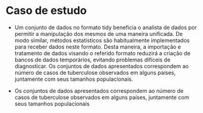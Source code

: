# Caso de estudo

- Um conjunto de dados no formato tidy beneficia o analista de dados por permitir a manipulação dos mesmos de uma maneira unificada. De modo similar, métodos estatísticos são habitualmente implementados para
receber dados neste formato. Desta maneira, a importação e tratamento de dados visando o referido formato reduzirá a criação de bancos de dados temporários, evitando problemas difíceis de diagnosticar. Os conjuntos de dados apresentados correspondem ao número de casos de tuberculose observados em
alguns países, juntamente com seus tamanhos populacionais.

- Os conjuntos de dados apresentados correspondem ao número de casos de tuberculose observados em alguns países, juntamente com seus tamanhos populacionais
